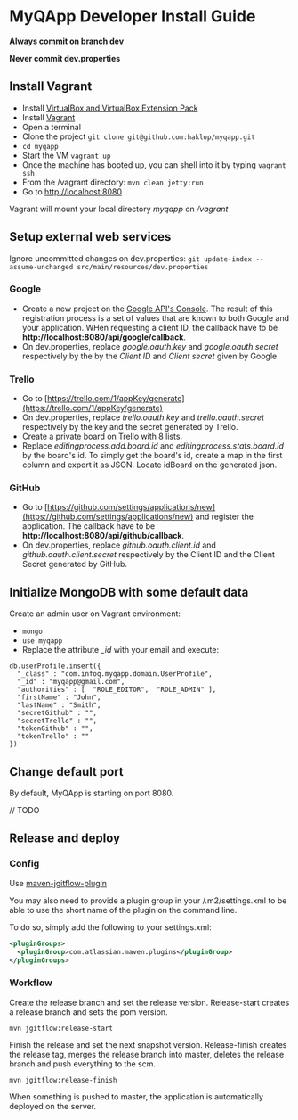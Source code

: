 # MyQApp Developer Install Guide

**Always commit on branch dev**

**Never commit dev.properties**

## Install Vagrant

- Install [VirtualBox and VirtualBox Extension Pack](https://www.virtualbox.org/wiki/Downloads)
- Install [Vagrant](http://www.vagrantup.com/)
- Open a terminal
- Clone the project ```git clone git@github.com:haklop/myqapp.git```
- ```cd myqapp```
- Start the VM ```vagrant up```
- Once the machine has booted up, you can shell into it by typing ```vagrant ssh```
- From the /vagrant directory: ```mvn clean jetty:run```
- Go to [http://localhost:8080](http://localhost:8080)

Vagrant will mount your local directory *myqapp* on */vagrant*

## Setup external web services

Ignore uncommitted changes on dev.properties: ```git update-index --assume-unchanged src/main/resources/dev.properties```

### Google

- Create a new project on the [Google API's Console](https://code.google.com/apis/console#access). The result of this registration process is a set of values that are known to both Google and your application. WHen requesting a client ID, the callback have to be **http://localhost:8080/api/google/callback**.
- On dev.properties, replace *google.oauth.key* and *google.oauth.secret* respectively by the by the *Client ID* and *Client secret* given by Google.

### Trello

- Go to [https://trello.com/1/appKey/generate](https://trello.com/1/appKey/generate)
- On dev.properties, replace *trello.oauth.key* and *trello.oauth.secret* respectively by the key and the secret generated by Trello.
- Create a private board on Trello with 8 lists.
- Replace *editingprocess.add.board.id* and *editingprocess.stats.board.id* by the board's id. To simply get the board's id, create a map in the first column and export it as JSON. Locate idBoard on the generated json.

### GitHub

- Go to [https://github.com/settings/applications/new](https://github.com/settings/applications/new) and register the application. The callback have to be **http://localhost:8080/api/github/callback**.
- On dev.properties, replace *github.oauth.client.id* and *github.oauth.client.secret* respectively by the Client ID and the Client Secret generated by GitHub.

## Initialize MongoDB with some default data

Create an admin user on Vagrant environment:

- ```mongo```
- ```use myqapp```
- Replace the attribute *_id* with your email and execute:

```
db.userProfile.insert({ 
  "_class" : "com.infoq.myqapp.domain.UserProfile", 
  "_id" : "myqapp@gmail.com", 
  "authorities" : [  "ROLE_EDITOR",  "ROLE_ADMIN" ], 
  "firstName" : "John", 
  "lastName" : "Smith", 
  "secretGithub" : "", 
  "secretTrello" : "", 
  "tokenGithub" : "", 
  "tokenTrello" : "" 
})
```


## Change default port

By default, MyQApp is starting on port 8080.

// TODO

## Release and deploy

### Config

Use [maven-jgitflow-plugin](https://bitbucket.org/atlassian/maven-jgitflow-plugin/wiki/Home)

You may also need to provide a plugin group in your /.m2/settings.xml to be able to use the short name of the plugin on the command line.

To do so, simply add the following to your settings.xml:
```xml
<pluginGroups>
  <pluginGroup>com.atlassian.maven.plugins</pluginGroup>
</pluginGroups>
```

### Workflow

Create the release branch and set the release version. Release-start creates a release branch and sets the pom version.

	mvn jgitflow:release-start

Finish the release and set the next snapshot version. Release-finish creates the release tag, merges the release branch into master, deletes the release branch and push everything to the scm.

	mvn jgitflow:release-finish
	
When something is pushed to master, the application is automatically deployed on the server.
